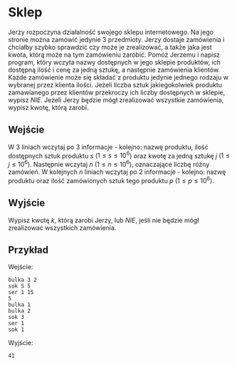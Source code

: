 # Sklep
Jerzy rozpoczyna działalność swojego sklepu internetowego. Na jego stronie można zamówić jedynie 3 przedmioty. Jerzy dostaje zamówienia i chciałby szybko sprawdzić czy może je zrealizować, a także jaka jest kwota, którą może na tym zamówieniu zarobić. Pomóż Jerzemu i napisz program, który wczyta nazwy dostępnych w jego sklepie produktów, ich dostępną ilość i cenę za jedną sztukę, a następnie zamówienia klientów. Każde zamówienie może się składać z produktu jedynie jednego rodzaju w wybranej przez klienta ilości. Jeżeli liczba sztuk jakiegokolwiek produktu zamawianego przez klientów przekroczy ich liczby dostępnych w sklepie, wypisz $NIE$. Jeżeli Jerzy będzie mógł zrealizować wszystkie zamówienia, wypisz kwotę, którą zarobi.

## Wejście
W 3 liniach wczytaj po 3 informacje - kolejno: nazwę produktu, ilość dostępnych sztuk produktu $s$ ($1 \le  s \le  10^6$) oraz kwotę za jedną sztukę $j$ ($1 \le  j \le  10^6$). Następnie wczytaj $n$ ($1 \le  n \le  10^6$), oznaczające liczbę różny zamówień. W kolejnych $n$ liniach wczytaj po 2 informacje - kolejno: nazwę produktu oraz ilość zamówionych sztuk tego produktu $p$ ($1 \le  p \le  10^6$).

## Wyjście
Wypisz kwotę $k$, którą zarobi Jerzy, lub $NIE$, jeśli nie będzie mógł zrealizować wszystkich zamówienia.

## Przykład

Wejście:
```
bulka 3 2
sok 5 5
ser 1 15
5
bulka 1
bulka 2
sok 3
ser 1
sok 1
```

Wyjście:
```
41
```
